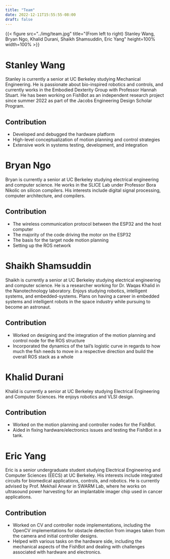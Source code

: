 ```yaml
---
title: "Team"
date: 2022-12-11T15:55:55-08:00
draft: false
---
```


{{< figure src="../img/team.jpg" title="(From left to right) Stanley Wang, Bryan Ngo, Khalid Durani, Shaikh Shamsuddin, Eric Yang" height=100% width=100% >}}

# Stanley Wang

Stanley is currently a senior at UC Berkeley studying Mechanical Engineering.
He is passionate about bio-inspired robotics and controls, and currently works in the Embodied Dexterity Group with Professor Hannah Stuart. He has been working on FishBot as an independent research project since summer 2022 as part of the Jacobs Engineering Design Scholar Program. 

## Contribution

- Developed and debugged the hardware platform
- High-level conceptualization of motion planning and control strategies
- Extensive work in systems testing, development, and integration

# Bryan Ngo

Bryan is currently a senior at UC Berkeley studying electrical engineering and computer science.
He works in the SLICE Lab under Professor Bora Nikolíc on silicon compilers.
His interests include digital signal processing, computer architecture, and compilers.

## Contribution

- The wireless communication protocol between the ESP32 and the host computer
- The majority of the code driving the motor on the ESP32
- The basis for the target node motion planning
- Setting up the ROS network

# Shaikh Shamsuddin

Shaikh is currently a senior at UC Berkeley studying electrical engineering and computer science.
He is a researcher working for Dr. Waqas Khalid in the Nanotechnology laboratory.
Enjoys studying robotics, intelligent systems, and embedded-systems.
Plans on having a career in embedded systems and intelligent robots in the space industry while pursuing to become an astronaut.

## Contribution

- Worked on designing and the integration of the motion planning and control node for the ROS structure
- Incorporated the dynamics of the tail’s logistic curve in regards to how much the fish needs to move in a respective direction and build the overall ROS stack as a whole

# Khalid Durani

Khalid is currently a senior at UC Berkeley studying Electrical Engineering and Computer Sciences.
He enjoys robotics and VLSI design.

## Contribution

- Worked on the motion planning and controller nodes for the FishBot.
- Aided in fixing hardware/electronics issues and testing the FishBot in a tank.

# Eric Yang

Eric is a senior undergraduate student studying Electrical Engineering and Computer Sciences (EECS) at UC Berkeley. His interests include integrated circuits for biomedical applications, controls, and robotics. He is currently advised by Prof. Mekhail Anwar in SWARM Lab, where he works on ultrasound power harvesting for an implantable imager chip used in cancer applications.

## Contribution

- Worked on CV and controller node implementations, including the OpenCV implementations for obstacle detection from images taken from the camera and initial controller designs.
- Helped with various tasks on the hardware side, including the mechanical aspects of the FishBot and dealing with challenges associated with hardware and electronics.
